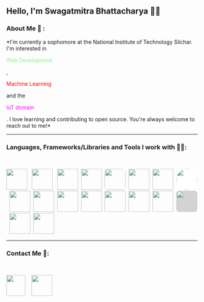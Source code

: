 ## **Hello, I'm Swagatmitra Bhattacharya 🙋‍♂️**

### About Me 🙂 : 

*I'm currently a sophomore at the National Institute of Technology Silchar. I'm interested in

<span style="color:lightgreen">Web Development </span>

,

<span style="color:red">Machine Learning</span>

and the 

<span style="color:magenta">IoT domain</span>

. I love learning and contributing to open source. You're always welcome to reach out to me!*

---

### Languages, Frameworks/Libraries and Tools I work with 🧑‍💻: 

<br>

[<img src="https://cdn.jsdelivr.net/gh/devicons/devicon/icons/cplusplus/cplusplus-plain.svg" height="55px"/>][repo] &nbsp;
[<img src="https://cdn.jsdelivr.net/gh/devicons/devicon/icons/html5/html5-original.svg" height="55px"/>][repo] &nbsp;
[<img src="https://cdn.jsdelivr.net/gh/devicons/devicon/icons/css3/css3-original.svg" height="55px"/>][repo]&nbsp;
[<img src="https://cdn.jsdelivr.net/gh/devicons/devicon/icons/tailwindcss/tailwindcss-plain.svg" height="55px"/>][repo]&nbsp;
[<img src="https://cdn.jsdelivr.net/gh/devicons/devicon/icons/javascript/javascript-plain.svg" height="55px" style="border-radius:7px" />][repo]&nbsp;
[<img src="https://cdn.jsdelivr.net/gh/devicons/devicon/icons/python/python-original.svg" height="55px" />][repo]&nbsp;
[<img src="https://cdn.jsdelivr.net/gh/devicons/devicon/icons/react/react-original.svg" height="55px"/>][repo]&nbsp;
[<img src="https://cdn.jsdelivr.net/gh/devicons/devicon/icons/nextjs/nextjs-line.svg" style="background:white; border-radius: 50% " height="55px" />][repo]&nbsp;
[<img src="https://cdn.jsdelivr.net/gh/devicons/devicon/icons/nodejs/nodejs-original.svg" height="55px"/>][repo]&nbsp;
[<img src="https://cdn.jsdelivr.net/gh/devicons/devicon/icons/vscode/vscode-original.svg" height="55px"/>][repo]&nbsp;
[<img src="https://cdn.jsdelivr.net/gh/devicons/devicon/icons/git/git-original.svg" height="55px"/>][repo]&nbsp;
[<img src="https://cdn.jsdelivr.net/gh/devicons/devicon/icons/linux/linux-original.svg" height="55px"/>][repo]&nbsp;
[<img src="https://cdn.jsdelivr.net/gh/devicons/devicon/icons/bash/bash-original.svg" height="55px"/>][repo]&nbsp;
[<img src="https://cdn.jsdelivr.net/gh/devicons/devicon/icons/arduino/arduino-original.svg" height="55px"/>][repo]&nbsp;
[<img src="https://cdn.jsdelivr.net/gh/devicons/devicon/icons/numpy/numpy-original.svg" height="55px"/>][repo]&nbsp;
[<img src="https://cdn.jsdelivr.net/gh/devicons/devicon/icons/pandas/pandas-original.svg" height="55px" style="background:lightgray;border-radius:7px"/>][repo]&nbsp;
[<img src="https://cdn.jsdelivr.net/gh/devicons/devicon/icons/tensorflow/tensorflow-original.svg" height="55px"/>][repo]&nbsp;
[<img src="https://cdn.jsdelivr.net/gh/devicons/devicon/icons/pytorch/pytorch-original.svg" height="55px"/>][repo]&nbsp;
       
---
### Contact Me 🐬:

<br>

[<img src="https://cdn.jsdelivr.net/gh/devicons/devicon/icons/twitter/twitter-original.svg" height="55px" width="50px"/>][twitter]
&nbsp;&nbsp; 
[<img src="https://cdn.jsdelivr.net/gh/devicons/devicon/icons/linkedin/linkedin-original.svg" height="55px"/>][linkedin]


[twitter]: https://twitter.com/swagatmitra
[linkedin]: https://in.linkedin.com/in/swagatmitra-bhattacharya-572048254
[repo]: https://github.com/swagatmitra-b


          
          

          
          
          
          

          
